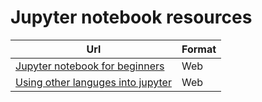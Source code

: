 # Jupyter notebook resources

| Url | Format |
|-----|--------|
| [Jupyter notebook for beginners](https://www.kdnuggets.com/2018/05/jupyter-notebook-beginners-tutorial.html) | Web |
| [Using other languges into jupyter](https://blog.jupyter.org/i-python-you-r-we-julia-baf064ca1fb6) | Web |
